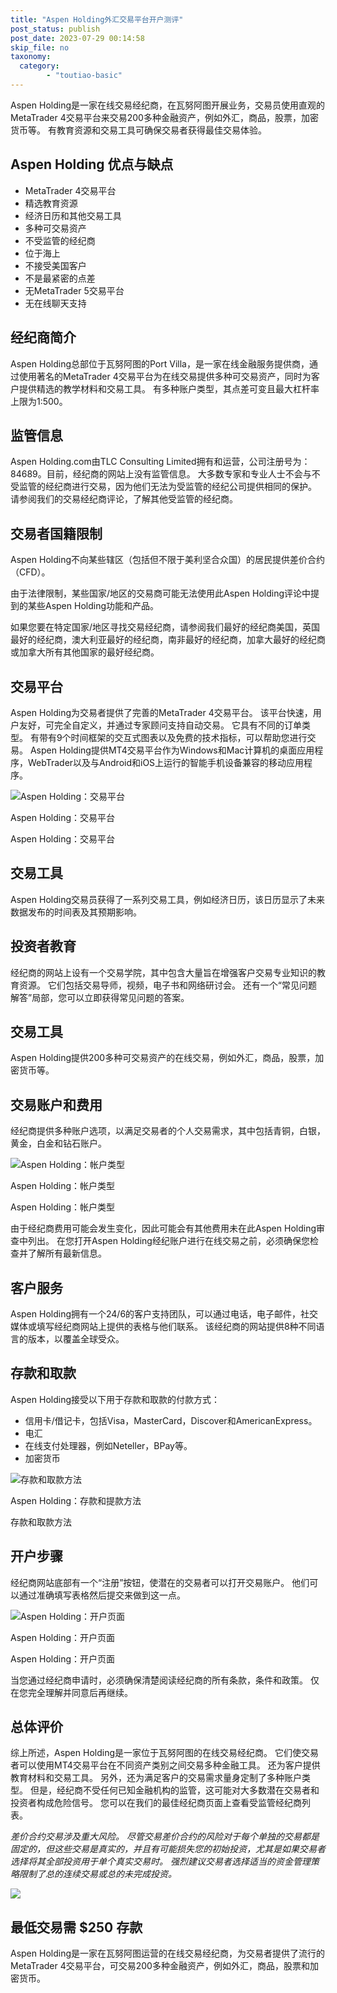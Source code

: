 ```yaml
---
title: "Aspen Holding外汇交易平台开户测评"
post_status: publish
post_date: 2023-07-29 00:14:58
skip_file: no
taxonomy:
  category:
        - "toutiao-basic"
---
```


Aspen Holding是一家在线交易经纪商，在瓦努阿图开展业务，交易员使用直观的MetaTrader 4交易平台来交易200多种金融资产，例如外汇，商品，股票，加密货币等。 有教育资源和交易工具可确保交易者获得最佳交易体验。

## Aspen Holding 优点与缺点

- MetaTrader 4交易平台
- 精选教育资源
- 经济日历和其他交易工具
- 多种可交易资产
- 不受监管的经纪商
- 位于海上
- 不接受美国客户
- 不是最紧密的点差
- 无MetaTrader 5交易平台
- 无在线聊天支持

## 经纪商简介

Aspen Holding总部位于瓦努阿图的Port Villa，是一家在线金融服务提供商，通过使用著名的MetaTrader 4交易平台为在线交易提供多种可交易资产，同时为客户提供精选的教学材料和交易工具。 有多种账户类型，其点差可变且最大杠杆率上限为1:500。

## 监管信息

Aspen Holding.com由TLC Consulting Limited拥有和运营，公司注册号为：84689。目前，经纪商的网站上没有监管信息。 大多数专家和专业人士不会与不受监管的经纪商进行交易，因为他们无法为受监管的经纪公司提供相同的保护。 请参阅我们的交易经纪商评论，了解其他受监管的经纪商。

## 交易者国籍限制

Aspen Holding不向某些辖区（包括但不限于美利坚合众国）的居民提供差价合约（CFD）。

由于法律限制，某些国家/地区的交易商可能无法使用此Aspen Holding评论中提到的某些Aspen Holding功能和产品。

如果您要在特定国家/地区寻找交易经纪商，请参阅我们最好的经纪商美国，英国最好的经纪商，澳大利亚最好的经纪商，南非最好的经纪商，加拿大最好的经纪商或加拿大所有其他国家的最好经纪商。

## 交易平台

Aspen Holding为交易者提供了完善的MetaTrader 4交易平台。 该平台快速，用户友好，可完全自定义，并通过专家顾问支持自动交易。 它具有不同的订单类型。 有带有9个时间框架的交互式图表以及免费的技术指标，可以帮助您进行交易。 Aspen Holding提供MT4交易平台作为Windows和Mac计算机的桌面应用程序，WebTrader以及与Android和iOS上运行的智能手机设备兼容的移动应用程序。

![Aspen Holding：交易平台](https://cdn.fendou.la/funstoutiao/2020/11/Aspen-Holding-Review-Trading-Platform.jpg "Aspen Holding：交易平台")

Aspen Holding：交易平台

Aspen Holding：交易平台

## 交易工具

Aspen Holding交易员获得了一系列交易工具，例如经济日历，该日历显示了未来数据发布的时间表及其预期影响。

## 投资者教育

经纪商的网站上设有一个交易学院，其中包含大量旨在增强客户交易专业知识的教育资源。 它们包括交易导师，视频，电子书和网络研讨会。 还有一个“常见问题解答”局部，您可以立即获得常见问题的答案。

## 交易工具

Aspen Holding提供200多种可交易资产的在线交易，例如外汇，商品，股票，加密货币等。

## 交易账户和费用

经纪商提供多种账户选项，以满足交易者的个人交易需求，其中包括青铜，白银，黄金，白金和钻石账户。

![Aspen Holding：帐户类型](https://cdn.fendou.la/funstoutiao/2020/11/Aspen-Holding-Review-Account-Types-1024x633.jpg "Aspen Holding：帐户类型")

Aspen Holding：帐户类型

Aspen Holding：帐户类型

由于经纪商费用可能会发生变化，因此可能会有其他费用未在此Aspen Holding审查中列出。 在您打开Aspen Holding经纪账户进行在线交易之前，必须确保您检查并了解所有最新信息。

## 客户服务

Aspen Holding拥有一个24/6的客户支持团队，可以通过电话，电子邮件，社交媒体或填写经纪商网站上提供的表格与他们联系。 该经纪商的网站提供8种不同语言的版本，以覆盖全球受众。

## 存款和取款

Aspen Holding接受以下用于存款和取款的付款方式：

- 信用卡/借记卡，包括Visa，MasterCard，Discover和AmericanExpress。
- 电汇
- 在线支付处理器，例如Neteller，BPay等。
- 加密货币

![存款和取款方法](https://cdn.fendou.la/funstoutiao/2020/11/Aspen-Holding-Review-Deposit-And-Withdrawal-Methods-1024x184.jpg "Aspen Holding：存款和提款方法")

Aspen Holding：存款和提款方法

存款和取款方法

## 开户步骤

经纪商网站底部有一个“注册”按钮，使潜在的交易者可以打开交易账户。 他们可以通过准确填写表格然后提交来做到这一点。

![Aspen Holding：开户页面](https://cdn.fendou.la/funstoutiao/2020/11/Aspen-Holding-Review-Account-Opening-Page-592x1024.jpg "Aspen Holding：开户页面")

Aspen Holding：开户页面

Aspen Holding：开户页面

当您通过经纪商申请时，必须确保清楚阅读经纪商的所有条款，条件和政策。 仅在您完全理解并同意后再继续。

## 总体评价

综上所述，Aspen Holding是一家位于瓦努阿图的在线交易经纪商。 它们使交易者可以使用MT4交易平台在不同资产类别之间交易多种金融工具。 还为客户提供教育材料和交易工具。 另外，还为满足客户的交易需求量身定制了多种账户类型。 但是，经纪商不受任何已知金融机构的监管，这可能对大多数潜在交易者和投资者构成危险信号。 您可以在我们的最佳经纪商页面上查看受监管经纪商列表。

_差价合约交易涉及重大风险。 尽管交易差价合约的风险对于每个单独的交易都是固定的，但这些交易是真实的，并且有可能损失您的初始投资，尤其是如果交易者选择将其全部投资用于单个真实交易时。 强烈建议交易者选择适当的资金管理策略限制了总的连续交易或总的未完成投资。_

![](https://cdn.fendou.la/funstoutiao/2020/11/Aspen-Holding-Logo.png)

## 最低交易需 **$250** 存款

Aspen Holding是一家在瓦努阿图运营的在线交易经纪商，为交易者提供了流行的MetaTrader 4交易平台，可交易200多种金融资产，例如外汇，商品，股票和加密货币。
